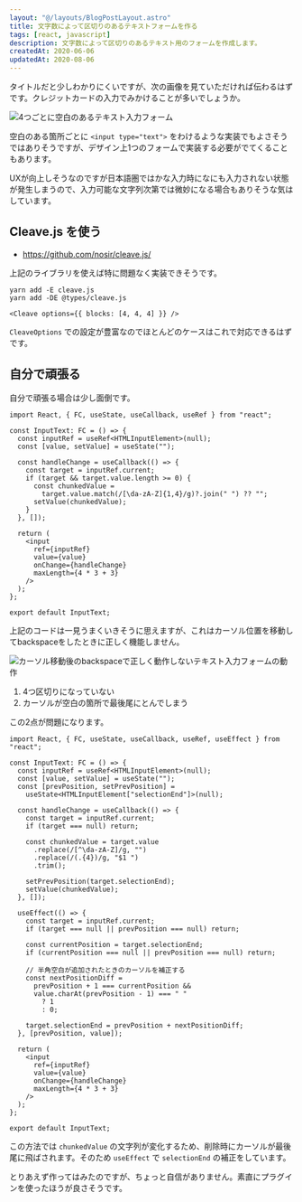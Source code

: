 ```yaml
---
layout: "@/layouts/BlogPostLayout.astro"
title: 文字数によって区切りのあるテキストフォームを作る
tags: [react, javascript]
description: 文字数によって区切りのあるテキスト用のフォームを作成します。
createdAt: 2020-06-06
updatedAt: 2020-08-06
---
```


タイトルだと少しわかりにくいですが、次の画像を見ていただければ伝わるはずです。クレジットカードの入力でみかけることが多いでしょうか。

![4つごとに空白のあるテキスト入力フォーム](/assets/img/posts/js-input-text-politespace/sample.png)

空白のある箇所ごとに `<input type="text">` をわけるような実装でもよさそうではありそうですが、デザイン上1つのフォームで実装する必要がでてくることもあります。

UXが向上しそうなのですが日本語圏ではかな入力時になにも入力されない状態が発生しまうので、入力可能な文字列次第では微妙になる場合もありそうな気はしています。

## Cleave.js を使う

- https://github.com/nosir/cleave.js/

上記のライブラリを使えば特に問題なく実装できそうです。

```
yarn add -E cleave.js
yarn add -DE @types/cleave.js
```

```tsx
<Cleave options={{ blocks: [4, 4, 4] }} />
```

`CleaveOptions` での設定が豊富なのでほとんどのケースはこれで対応できるはずです。

## 自分で頑張る

自分で頑張る場合は少し面倒です。

```tsx
import React, { FC, useState, useCallback, useRef } from "react";

const InputText: FC = () => {
  const inputRef = useRef<HTMLInputElement>(null);
  const [value, setValue] = useState("");

  const handleChange = useCallback(() => {
    const target = inputRef.current;
    if (target && target.value.length >= 0) {
      const chunkedValue =
        target.value.match(/[\da-zA-Z]{1,4}/g)?.join(" ") ?? "";
      setValue(chunkedValue);
    }
  }, []);

  return (
    <input
      ref={inputRef}
      value={value}
      onChange={handleChange}
      maxLength={4 * 3 + 3}
    />
  );
};

export default InputText;
```

上記のコードは一見うまくいきそうに思えますが、これはカーソル位置を移動してbackspaceをしたときに正しく機能しません。

![カーソル移動後のbackspaceで正しく動作しないテキスト入力フォームの動作](/assets/img/posts/js-input-text-politespace/bug.gif)

1. 4つ区切りになっていない
2. カーソルが空白の箇所で最後尾にとんでしまう

この2点が問題になります。

```tsx
import React, { FC, useState, useCallback, useRef, useEffect } from "react";

const InputText: FC = () => {
  const inputRef = useRef<HTMLInputElement>(null);
  const [value, setValue] = useState("");
  const [prevPosition, setPrevPosition] =
    useState<HTMLInputElement["selectionEnd"]>(null);

  const handleChange = useCallback(() => {
    const target = inputRef.current;
    if (target === null) return;

    const chunkedValue = target.value
      .replace(/[^\da-zA-Z]/g, "")
      .replace(/(.{4})/g, "$1 ")
      .trim();

    setPrevPosition(target.selectionEnd);
    setValue(chunkedValue);
  }, []);

  useEffect(() => {
    const target = inputRef.current;
    if (target === null || prevPosition === null) return;

    const currentPosition = target.selectionEnd;
    if (currentPosition === null || prevPosition === null) return;

    // 半角空白が追加されたときのカーソルを補正する
    const nextPositionDiff =
      prevPosition + 1 === currentPosition &&
      value.charAt(prevPosition - 1) === " "
        ? 1
        : 0;

    target.selectionEnd = prevPosition + nextPositionDiff;
  }, [prevPosition, value]);

  return (
    <input
      ref={inputRef}
      value={value}
      onChange={handleChange}
      maxLength={4 * 3 + 3}
    />
  );
};

export default InputText;
```

この方法では `chunkedValue` の文字列が変化するため、削除時にカーソルが最後尾に飛ばされます。そのため `useEffect` で `selectionEnd` の補正をしています。

とりあえず作ってはみたのですが、ちょっと自信がありません。素直にプラグインを使ったほうが良さそうです。
